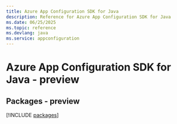 ```yaml
---
title: Azure App Configuration SDK for Java
description: Reference for Azure App Configuration SDK for Java
ms.date: 06/25/2025
ms.topic: reference
ms.devlang: java
ms.service: appconfiguration
---
```

# Azure App Configuration SDK for Java - preview
## Packages - preview
[!INCLUDE [packages](app-configuration-index.md)]